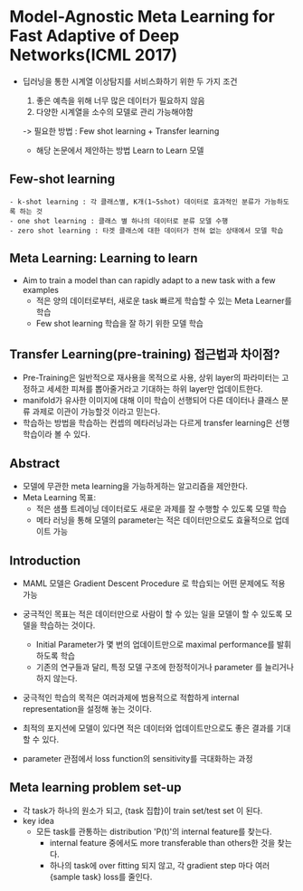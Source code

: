 # Model-Agnostic Meta Learning for Fast Adaptive of Deep Networks(ICML 2017)

- 딥러닝을 통한 시계열 이상탐지를 서비스화하기 위한 두 가지 조건
    1. 좋은 예측을 위해 너무 많은 데이터가 필요하지 않음
    2. 다양한 시계열을 소수의 모델로 관리 가능해야함

    -> 필요한 방법 :  Few shot learning + Transfer learning
    - 해당 논문에서 제안하는 방법 Learn to Learn 모델

## Few-shot learning
    - k-shot learning : 각 클래스별, K개(1~5shot) 데이터로 효과적인 분류가 가능하도록 하는 것
    - one shot learning : 클래스 별 하나의 데이터로 분류 모델 수행
    - zero shot learning : 타겟 클래스에 대한 데이터가 전혀 없는 상태에서 모델 학습

## Meta Learning: Learning to learn
- Aim to train a model than can rapidly adapt to a new task with a few examples
    - 적은 양의 데이터로부터, 새로운 task 빠르게 학습할 수 있는 Meta Learner를 학습
    - Few shot learning 학습을 잘 하기 위한 모델 학습

## Transfer Learning(pre-training) 접근법과 차이점?
- Pre-Training은 일반적으로 재사용을 목적으로 사용, 상위 layer의 파라미터는 고정하고 세세한 피쳐를 뽑아줄거라고 기대하는 하위 layer만 업데이트한다.
- manifold가 유사한 이미지에 대해 이미 학습이 선행되어 다른 데이터나 클래스 분류 과제로 이관이 가능할것 이라고 믿는다.
- 학습하는 방법을 학습하는 컨셉의 메타러닝과는 다르게 transfer learning은 선행학습이라 볼 수 있다.

## Abstract
- 모델에 무관한 meta learning을 가능하게하는 알고리즘을 제안한다.
- Meta Learning 목표:
    - 적은 샘플 트레이닝 데이터로도 새로운 과제를 잘 수행할 수 있도록 모델 학습
    - 메타 러닝을 통해 모델의 parameter는 적은 데이터만으로도 효율적으로 업데이트 가능

## Introduction
- MAML 모델은 Gradient Descent Procedure 로 학습되는 어떤 문제에도 적용 가능
- 궁극적인 목표는 적은 데이터만으로 사람이 할 수 있는 일을 모델이 할 수 있도록 모델을 학습하는 것이다.
    - Initial Parameter가 몇 번의 업데이트만으로 maximal performance를 발휘하도록 학습
    - 기존의 연구들과 달리, 특정 모델 구조에 한정적이거나 parameter 를 늘리거나 하지 않는다.

- 궁극적인 학습의 목적은 여러과제에 범용적으로 적합하게 internal representation을 설정해 놓는 것이다.
- 최적의 포지션에 모델이 있다면 적은 데이터와 업데이트만으로도 좋은 결과를 기대할 수 있다.
- parameter 관점에서 loss function의 sensitivity를 극대화하는 과정

## Meta learning problem set-up
- 각 task가 하나의 원소가 되고, {task 집합}이 train set/test set 이 된다.
- key idea
    - 모든 task를 관통하는 distribution 'P(t)'의 internal feature를 찾는다.
        - internal feature 중에서도 more transferable than others한 것을 찾는다.
        - 하나의 task에 over fitting 되지 않고, 각 gradient step 마다 여러 {sample task} loss를 줄인다.


